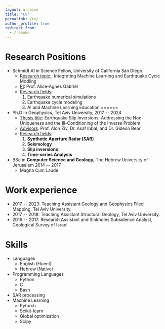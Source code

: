 ```yaml
---
layout: archive
title: "CV"
permalink: /cv/
author_profile: true
redirect_from:
  - /resume
---
```



Research Positions
======
* Schmidt AI in Science Fellow, University of California San Diego.
    - <ins>Research topic:</ins>: Integrating Machine Learning and Earthquake Cycle Modling
    - <ins>PI</ins>: Prof. Alice-Agnes Gabriel
    - <ins>Research fields</ins>:
        1. Earthquake numerical simulations
        2. Earthquake cycle modeling
        3. AI and Machine Learning
Education
======
* Ph.D in Geophysics, Tel Aviv University, 2017  --  2024
    - <ins>Thesis title</ins>: Earthquake Slip Inversions: Addressing the Non-Uniqueness and the Ill-Conditioning of the Inverse Problem
    - <ins>Advisors</ins>: Prof. Alon Ziv, Dr. Asaf Inbal, and Dr. Gideon Bear
    - <ins>Research fields</ins>:
        1. **Synthetic Aperture Radar (SAR)**
        2. **Seismology**
        3. **Slip inversions**
        4. **Time-series Analysis**
* BSc in **Computer Science and Geology**, The Hebrew University of Jerusalem 2014 -- 2017  
    - Magna Cum Laude


Work experience
======
* 2017 -- 2023: Teaching Assistant Geology and Geophysics Filed Mapping, Tel Aviv University.
* 2017 -- 2018: Teaching Assistant Structural Geology, Tel Aviv University.
* 2016 -- 2017: Research Assistant and Sinkholes Subsidence Analyst, Geological Survey of Israel. 

Skills
======
* Languages
    - English (Fluent)
    - Hebrew (Native)
* Programming Languages
    - Python
    - C
    - Bash
* SAR processing
* Machine Learning
    - Pytorch
    - Scikit-learn
    - Global optimization
    - Scipy


